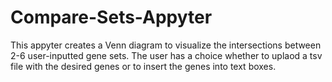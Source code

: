 # Compare-Sets-Appyter
This appyter creates a Venn diagram to visualize the intersections between 2-6 user-inputted gene sets. The user has a choice whether to uplaod a tsv file with the desired genes or to insert the genes into text boxes. 